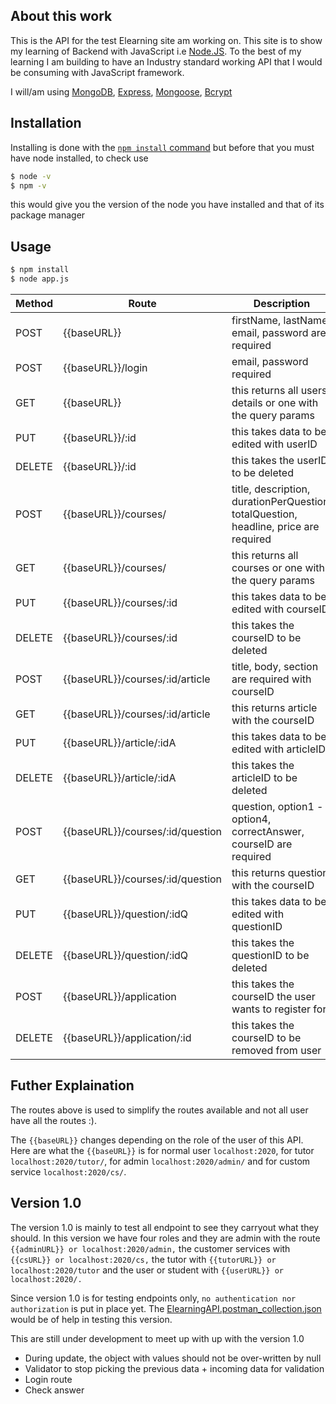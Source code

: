 ## About this work

This is the API for the test Elearning site am working on. This site is to show my learning of Backend with JavaScript i.e [Node.JS](http://nodejs.org). To the best of my learning I am building to have an Industry standard working API that I would be consuming with JavaScript framework.

I will/am using [MongoDB](https://mongodb.com), [Express](https://expressjs.com), [Mongoose](https://mongoosejs.com), [Bcrypt]()

## Installation

Installing is done with the [`npm install` command](https://docs.npmjs.com/getting-started/installing-npm-packages-locall) but before that you must have node installed, to check use
```bash
$ node -v
$ npm -v
```
this would give you the version of the node you have installed and that of its package manager

## Usage

```bash
$ npm install
$ node app.js
```

Method | Route | Description
-----------|-------------|------------
POST    | {{baseURL}}                       | firstName, lastName, email, password are required
POST    | {{baseURL}}/login                 | email, password required
GET     | {{baseURL}}                       | this returns all users details or one with the query params
PUT     | {{baseURL}}/:id                   | this takes data to be edited with userID
DELETE  | {{baseURL}}/:id                   | this takes the userID to be deleted
POST    | {{baseURL}}/courses/              | title, description, durationPerQuestion, totalQuestion, headline, price are required
GET     | {{baseURL}}/courses/              | this returns all courses or one with the query params
PUT     | {{baseURL}}/courses/:id           | this takes data to be edited with courseID
DELETE  | {{baseURL}}/courses/:id           | this takes the courseID to be deleted
POST    | {{baseURL}}/courses/:id/article   | title, body, section are required with courseID
GET     | {{baseURL}}/courses/:id/article   | this returns article with the courseID
PUT     | {{baseURL}}/article/:idA          | this takes data to be edited with articleID
DELETE  | {{baseURL}}/article/:idA          | this takes the articleID to be deleted
POST    | {{baseURL}}/courses/:id/question  | question, option1 - option4, correctAnswer, courseID are required
GET     | {{baseURL}}/courses/:id/question  | this returns question with the courseID
PUT     | {{baseURL}}/question/:idQ         | this takes data to be edited with questionID
DELETE  | {{baseURL}}/question/:idQ         | this takes the questionID to be deleted
POST    | {{baseURL}}/application           | this takes the courseID the user wants to register for
DELETE  | {{baseURL}}/application/:id       | this takes the courseID to be removed from user

## Futher Explaination

The routes above is used to simplify the routes available and not all user have all the routes :). 

The `{{baseURL}}` changes depending on the role of the user of this API. Here are what the `{{baseURL}}` is for normal user `localhost:2020`, for tutor `localhost:2020/tutor/`, for admin `localhost:2020/admin/` and for custom service `localhost:2020/cs/`.

## Version 1.0

The version 1.0 is mainly to test all endpoint to see they carryout what they should. In this version we have four roles and they are admin with the route `{{adminURL}} or localhost:2020/admin,` the customer services with `{{csURL}} or localhost:2020/cs,` the tutor with `{{tutorURL}} or localhost:2020/tutor` and the user or student with `{{userURL}} or localhost:2020/.`

Since version 1.0 is for testing endpoints only, `no authentication nor authorization` is put in place yet. The [ElearningAPI.postman_collection.json](`./ElearningAPI.postman_collection.json`) would be of help in testing this version.

This are still under development to meet up with up with the version 1.0
* During update, the object with values should not be over-written by null
* Validator to stop picking the previous data + incoming data for validation
* Login route
* Check answer
